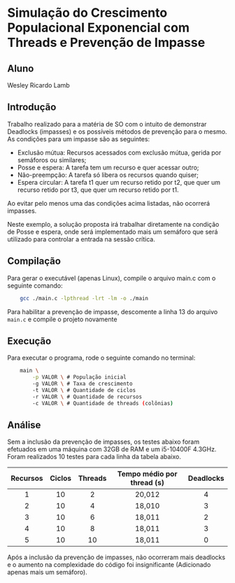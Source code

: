 # Simulação do Crescimento Populacional Exponencial com Threads e Prevenção de Impasse

## Aluno
Wesley Ricardo Lamb

## Introdução

Trabalho realizado para a matéria de SO com o intuito de demonstrar Deadlocks (impasses) e os possíveis métodos de prevenção para o mesmo.
As condições para um impasse são as seguintes:
- Exclusão mútua: Recursos acessados com exclusão mútua, gerida por semáforos ou similares;
- Posse e espera: A tarefa tem um recurso e quer acessar outro;
- Não-preempção: A tarefa só libera os recursos quando quiser;
- Espera circular: A tarefa t1 quer um recurso retido por t2, que quer um recurso retido por t3, que quer um recurso retido por t1.

Ao evitar pelo menos uma das condições acima listadas, não ocorrerá impasses.

Neste exemplo, a solução proposta irá trabalhar diretamente na condição de Posse e espera, onde será implementado mais um semáforo que será utilizado para controlar a entrada na sessão crítica.

## Compilação

Para gerar o executável (apenas Linux), compile o arquivo main.c com o seguinte comando:

```bash
    gcc ./main.c -lpthread -lrt -lm -o ./main
```

Para habilitar a prevenção de impasse, descomente a linha 13 do arquivo `main.c` e compile o projeto novamente

## Execução

Para executar o programa, rode o seguinte comando no terminal:
```bash
    main \
        -p VALOR \ # População inicial
        -g VALOR \ # Taxa de crescimento
        -t VALOR \ # Quantidade de ciclos
        -r VALOR \ # Quantidade de recursos
        -c VALOR \ # Quantidade de threads (colônias)
```

## Análise

Sem a inclusão da prevenção de impasses, os testes abaixo foram efetuados em uma máquina com 32GB de RAM e um i5-10400F 4.3GHz. Foram realizados 10 testes para cada linha da tabela abaixo.

|Recursos|Ciclos|Threads|Tempo médio por thread (s)|Deadlocks|
|:-:|:-:|:-:|:-:|:-:|
|1|10|2|20,012|4|
|2|10|4|18,010|3|
|3|10|6|18,011|2|
|4|10|8|18,011|3|
|5|10|10|18,011|0|

Após a inclusão da prevenção de impasses, não ocorreram mais deadlocks e o aumento na complexidade do código foi insignificante (Adicionado apenas mais um semáforo).